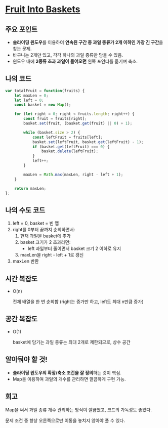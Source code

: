 # [**Fruit Into Baskets**](https://leetcode.com/problems/fruit-into-baskets/)

## 주요 포인트

- **슬라이딩 윈도우**를 이용하여 **연속된 구간 중 과일 종류가 2개 이하인 가장 긴 구간**을 찾는 문제.
- 바구니는 2개만 있고, 각각 하나의 과일 종류만 담을 수 있음.
- 윈도우 내에 **2종류 초과 과일이 들어오면** 왼쪽 포인터를 옮기며 축소.

## 나의 코드

```jsx
var totalFruit = function(fruits) {
    let maxLen = 0;
    let left = 0;
    const basket = new Map();

    for (let right = 0; right < fruits.length; right++) {
        const fruit = fruits[right];
        basket.set(fruit, (basket.get(fruit) || 0) + 1);

        while (basket.size > 2) {
            const leftFruit = fruits[left];
            basket.set(leftFruit, basket.get(leftFruit) - 1);
            if (basket.get(leftFruit) === 0) {
                basket.delete(leftFruit);
            }
            left++;
        }

        maxLen = Math.max(maxLen, right - left + 1);
    }

    return maxLen;
};
```

## 나의 수도 코드

1. left = 0, basket = 빈 맵
2. right를 0부터 끝까지 순회하면서:
    1. 현재 과일을 basket에 추가
    2. basket 크기가 2 초과라면:
        - left 과일부터 줄이면서 basket 크기 2 이하로 유지
    3. maxLen을 right - left + 1로 갱신
3. maxLen 반환

## 시간 복잡도

- O(n)
    
    전체 배열을 한 번 순회함 (right는 증가만 하고, left도 최대 n만큼 증가)
    

## 공간 복잡도

- O(1)
    
    basket에 담기는 과일 종류는 최대 2개로 제한되므로, 상수 공간
    

## 알아둬야 할 것!

- **슬라이딩 윈도우의 확장/축소 조건을 잘 정의**하는 것이 핵심.
- Map을 이용하여 과일의 개수를 관리하면 깔끔하게 구현 가능.

## 회고

Map을 써서 과일 종류 개수 관리하는 방식이 깔끔했고, 코드의 가독성도 좋았다.

문제 조건 중 항상 오른쪽으로만 이동을 놓치지 않아야 풀 수 있다.
